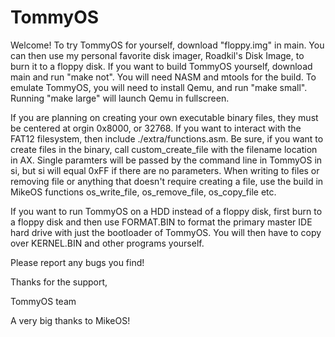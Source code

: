 # TommyOS

Welcome!
To try TommyOS for yourself, download "floppy.img" in main.
You can then use my personal favorite disk imager, Roadkil's Disk Image, to burn it to a floppy disk.
If you want to build TommyOS yourself, download main and run "make not". 
You will need NASM and mtools for the build. To emulate TommyOS, you will need to install Qemu, and run "make small".
Running "make large" will launch Qemu in fullscreen. 

If you are planning on creating your own executable binary files, they must be centered at orgin 0x8000, or 32768.
If you want to interact with the FAT12 filesystem, then include ./extra/functions.asm. Be sure, if you want to create files in the binary,
call custom_create_file with the filename location in AX. Single paramters will be passed by the command line in TommyOS in si, but si will equal 0xFF if there are no parameters.
When writing to files or removing file or anything that doesn't require creating a file, use the build in MikeOS functions os_write_file, os_remove_file, os_copy_file etc.

If you want to run TommyOS on a HDD instead of a floppy disk, first burn to a floppy disk and then use FORMAT.BIN to format the primary master IDE hard drive with just the bootloader of TommyOS.
You will then have to copy over KERNEL.BIN and other programs yourself.

Please report any bugs you find!


Thanks for the support,

TommyOS team


A very big thanks to MikeOS!